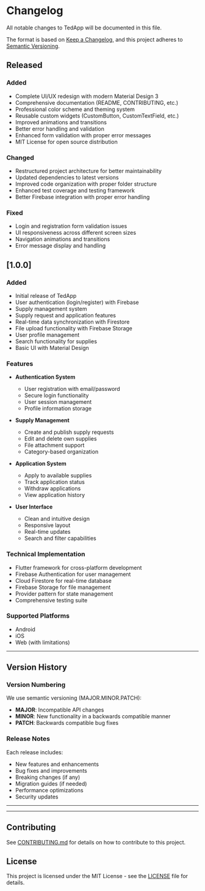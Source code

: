 # Changelog

All notable changes to TedApp will be documented in this file.

The format is based on [Keep a Changelog](https://keepachangelog.com/en/1.0.0/),
and this project adheres to [Semantic Versioning](https://semver.org/spec/v2.0.0.html).

## Released

### Added

- Complete UI/UX redesign with modern Material Design 3
- Comprehensive documentation (README, CONTRIBUTING, etc.)
- Professional color scheme and theming system
- Reusable custom widgets (CustomButton, CustomTextField, etc.)
- Improved animations and transitions
- Better error handling and validation
- Enhanced form validation with proper error messages
- MIT License for open source distribution

### Changed

- Restructured project architecture for better maintainability
- Updated dependencies to latest versions
- Improved code organization with proper folder structure
- Enhanced test coverage and testing framework
- Better Firebase integration with proper error handling

### Fixed

- Login and registration form validation issues
- UI responsiveness across different screen sizes
- Navigation animations and transitions
- Error message display and handling

## [1.0.0] 

### Added

- Initial release of TedApp
- User authentication (login/register) with Firebase
- Supply management system
- Supply request and application features
- Real-time data synchronization with Firestore
- File upload functionality with Firebase Storage
- User profile management
- Search functionality for supplies
- Basic UI with Material Design

### Features

- **Authentication System**
  - User registration with email/password
  - Secure login functionality
  - User session management
  - Profile information storage

- **Supply Management**
  - Create and publish supply requests
  - Edit and delete own supplies
  - File attachment support
  - Category-based organization

- **Application System**
  - Apply to available supplies
  - Track application status
  - Withdraw applications
  - View application history

- **User Interface**
  - Clean and intuitive design
  - Responsive layout
  - Real-time updates
  - Search and filter capabilities

### Technical Implementation

- Flutter framework for cross-platform development
- Firebase Authentication for user management
- Cloud Firestore for real-time database
- Firebase Storage for file management
- Provider pattern for state management
- Comprehensive testing suite

### Supported Platforms

- Android
- iOS
- Web (with limitations)

---

## Version History

### Version Numbering

We use semantic versioning (MAJOR.MINOR.PATCH):

- **MAJOR**: Incompatible API changes
- **MINOR**: New functionality in a backwards compatible manner
- **PATCH**: Backwards compatible bug fixes

### Release Notes

Each release includes:

- New features and enhancements
- Bug fixes and improvements
- Breaking changes (if any)
- Migration guides (if needed)
- Performance optimizations
- Security updates

---


---

## Contributing

See [CONTRIBUTING.md](CONTRIBUTING.md) for details on how to contribute to this project.

## License

This project is licensed under the MIT License - see the [LICENSE](LICENSE) file for details.
